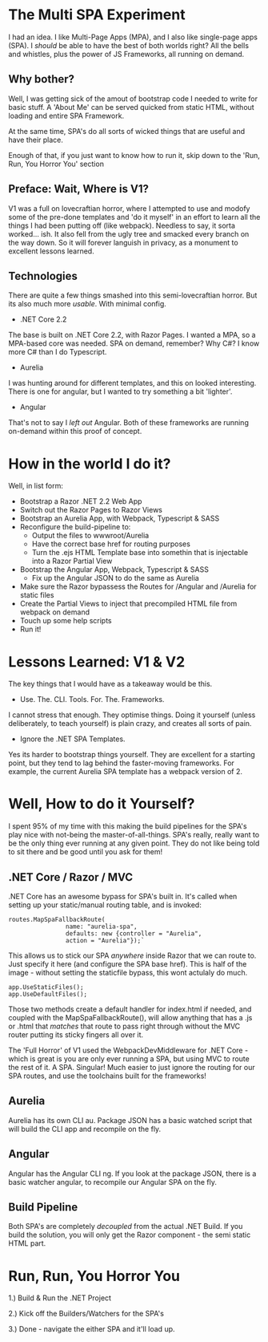 # The Multi SPA Experiment
I had an idea. I like Multi-Page Apps (MPA), and I also like single-page apps (SPA).  I _should_ be able to have the best of both worlds right?  All the bells and whistles, plus the power of JS Frameworks, all running on demand.

## Why bother?
Well, I was getting sick of the amout of bootstrap code I needed to write for basic stuff. A 'About Me' can be served quicked from static HTML, without loading and entire SPA Framework.

At the same time, SPA's do all sorts of wicked things that are useful and have their place.

Enough of that, if you just want to know how to run it, skip down to the 'Run, Run, You Horror You' section

## Preface: Wait, Where is V1?
V1 was a full on lovecraftian horror, where I attempted to use and modofy some of the pre-done templates and 'do it myself' in an effort to learn all the things I had been putting off (like webpack).  Needless to say, it sorta worked... ish. It also fell from the ugly tree and smacked every branch on the way down. So it will forever languish in privacy, as a monument to excellent lessons learned.

## Technologies
There are quite a few things smashed into this semi-lovecraftian horror. But its also much more _usable_. With minimal config.

- .NET Core 2.2


The base is built on .NET Core 2.2, with Razor Pages.
I wanted a MPA, so a MPA-based core was needed. SPA on demand, remember? Why C#? I know more C# than I do Typescript.

-  Aurelia

I was hunting around for different templates, and this on looked interesting. There is one for angular, but I wanted to try something a bit 'lighter'.

- Angular

That's not to say I _left out_ Angular. Both of these frameworks are running
on-demand within this proof of concept.

# How in the world I do it?
Well, in list form:

- Bootstrap a Razor .NET 2.2 Web App
- Switch out the Razor Pages to Razor Views
- Bootstrap an Aurelia App, with Webpack, Typescript & SASS
- Reconfigure the build-pipeline to:
  - Output the files to wwwroot/Aurelia
  - Have the correct base href for routing purposes
  - Turn the .ejs HTML Template base into somethin that is injectable into a Razor Partial View
- Bootstrap the Angular App, Webpack, Typescript & SASS
  - Fix up the Angular JSON to do the same as Aurelia
- Make sure the Razor bypassess the Routes for /Angular and /Aurelia for static files
- Create the Partial Views to inject that precompiled HTML file from webpack on demand
- Touch up some help scripts
- Run it!

# Lessons Learned: V1 & V2
The key things that I would have as a takeaway would be this.

- Use. The. CLI. Tools. For. The. Frameworks.

I cannot stress that enough. They optimise things. Doing it yourself
(unless deliberately, to teach yourself) is plain crazy, and creates all sorts of pain.

- Ignore the .NET SPA Templates.

Yes its harder to bootstrap things yourself. They are excellent for a starting point, but they tend to lag behind the
faster-moving frameworks. For example, the current Aurelia SPA template has a webpack version of 2.

# Well, How to do it Yourself?
I spent 95% of my time with this making the build pipelines for the SPA's play nice with not-being the master-of-all-things.  SPA's really, really want to be the only thing ever running at any given point. They do not like being told to sit there and be good until you ask for them!

## .NET Core / Razor / MVC
.NET Core has an awesome bypass for SPA's built in. It's called when setting up your static/manual routing table, and is invoked:

    routes.MapSpaFallbackRoute(
                    name: "aurelia-spa",
                    defaults: new {controller = "Aurelia",
                    action = "Aurelia"});`

This allows us to stick our SPA _anywhere_ inside Razor that we can route to.
Just specify it here (and configure the SPA base href). This is half of the image - without setting the staticfile bypass, this wont actulaly do much.

    app.UseStaticFiles();
    app.UseDefaultFiles();

Those two methods create a default handler for index.html if needed, and coupled with the MapSpaFallbackRoute(), will allow anything that has a .js or .html that _matches_ that route to pass right through without the MVC router putting its sticky fingers all over it.

The 'Full Horror' of V1 used the WebpackDevMiddleware for .NET Core - which is great is you are only ever running a SPA, but using MVC to route the rest of it. A SPA. Singular! Much easier to just ignore the routing for our SPA routes, and use the toolchains built for the frameworks!

## Aurelia
Aurelia has its own CLI au. Package JSON has a basic watched script that will build the CLI app and recompile on the fly.

## Angular
Angular has the Angular CLI ng. If you look at the package JSON, there is
a basic watcher angular, to recompile our Angular SPA on the fly.

## Build Pipeline
Both SPA's are completely _decoupled_ from the actual .NET Build.
If you build the solution, you will only get the Razor component - the semi static HTML part.

# Run, Run, You Horror You

1.) Build & Run the .NET Project

2.) Kick off the Builders/Watchers for the SPA's

3.) Done - navigate the either SPA and it'll load up.

